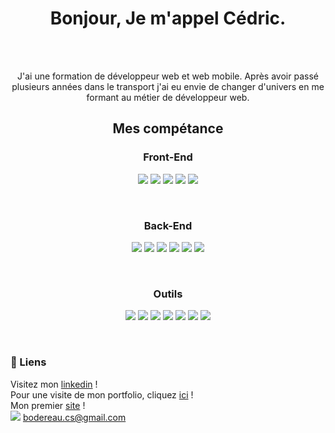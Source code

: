 <h1 align="center">
Bonjour,
Je m'appel Cédric.
</h1>
<br>
<br>
<p align="center">
	J'ai une formation de développeur web et web mobile. Après avoir passé plusieurs années dans le transport j'ai eu envie de changer d'univers en me formant au métier de développeur web.
</p>

<h2 align="center">
	Mes compétance
</h2>

<h3 align="center">
Front-End
</h3>
	

<p align="center">
	<img src="https://img.shields.io/badge/HTML5-E34F26?style=for-the-badge&logo=html5&logoColor=white"/>
	<img src="https://img.shields.io/badge/CSS3-1572B6?style=for-the-badge&logo=css3&logoColor=white"/>
	<img src="https://img.shields.io/badge/JavaScript-323330?style=for-the-badge&logo=javascript&logoColor=F7DF1E"/>
	<img src="https://img.shields.io/badge/React-20232A?style=for-the-badge&logo=react&logoColor=61DAFB"/> 
	<img src="https://img.shields.io/badge/Sass-CC6699?style=for-the-badge&logo=sass&logoColor=white"/>
</p>
<br>

<h3 align="center">
Back-End
</h3>

<p align="center">
	<img src="https://img.shields.io/badge/Express%20js-000000?style=for-the-badge&logo=express&logoColor=white"/> 
	<img src="https://img.shields.io/badge/Node%20js-339933?style=for-the-badge&logo=nodedotjs&logoColor=white"/> 
	<img src="https://img.shields.io/badge/Postman-FF6C37?style=for-the-badge&logo=Postman&logoColor=white"/> 
	<img src="https://img.shields.io/badge/MariaDB-003545?style=for-the-badge&logo=mariadb&logoColor=white"/>
	<img src="https://img.shields.io/badge/Prisma-3982CE?style=for-the-badge&logo=Prisma&logoColor=white"/>
	<img src="https://img.shields.io/badge/axios-671ddf?&style=for-the-badge&logo=axios&logoColor=white"/>
</p>
<br>

<h3 align="center">
Outils
</h3>

<p align="center">
	<img src="https://img.shields.io/badge/Figma-F24E1E?style=for-the-badge&logo=figma&logoColor=white"/>
	<img src="https://img.shields.io/badge/Canva-%2300C4CC.svg?&style=for-the-badge&logo=Canva&logoColor=white"/>
	<img src="https://img.shields.io/badge/blender-%23F5792A.svg?style=for-the-badge&logo=blender&logoColor=white"/>
	<img src="https://img.shields.io/badge/GIT-E44C30?style=for-the-badge&logo=git&logoColor=white"/>
	<img src="https://img.shields.io/badge/GitHub-100000?style=for-the-badge&logo=github&logoColor=white"/>
	<img src="https://img.shields.io/badge/Trello-0052CC?style=for-the-badge&logo=trello&logoColor=white"/> 
	<img src="https://img.shields.io/badge/VSCode-0078D4?style=for-the-badge&logo=visual%20studio%20code&logoColor=white"/>
</p>
<br>


### 🔗 Liens	

Visitez mon [linkedin](https://www.linkedin.com/in/c%C3%A9dric-bodereau-6433aa2a3/) !   
Pour une visite de mon portfolio, cliquez [ici](https://portfolio-dricks.vercel.app/) !  
Mon premier [site](https://a-f.vercel.app/) !
<br>
<img src="https://img.shields.io/badge/Gmail-D14836?style=for-the-badge&logo=gmail&logoColor=white"/> bodereau.cs@gmail.com
